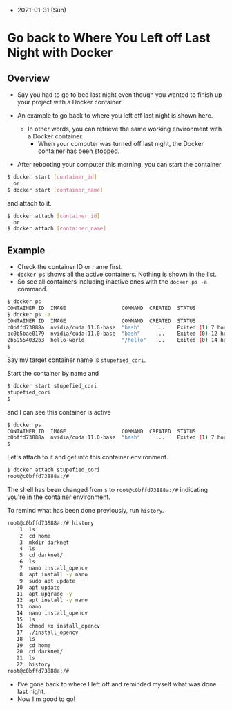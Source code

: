 * 2021-01-31 (Sun)

# Go back to Where You Left off Last Night with Docker

## Overview

* Say you had to go to bed last night even though you wanted to finish up your project with a Docker container.
* An example to go back to where you left off last night is shown here.
  * In other words, you can retrieve  the  same  working  environment with a Docker container.
    * When your computer was turned off last night, the Docker container has been stopped.

* After rebooting your computer this morning, you can start the container

```bash
$ docker start [container_id]
  or
$ docker start [container_name]
```

 and attach to it.

```bash
$ docker attach [container_id]
  or
$ docker attach [container_name]
```

## Example

* Check the container ID or name first.
* `docker ps` shows all the active containers. Nothing is shown in the list.
* So see all containers including inactive ones with the `docker ps -a` command.

```bash
$ docker ps
CONTAINER ID  IMAGE                  COMMAND  CREATED  STATUS                  PORTS  NAMES
$ docker ps -a
CONTAINER ID  IMAGE                  COMMAND  CREATED  STATUS                  PORTS  NAMES
c0bffd73888a  nvidia/cuda:11.0-base  "bash"     ...    Exited (1) 7 hours ago         stupefied_cori
bc0b5bae0179  nvidia/cuda:11.0-base  "bash"     ...    Exited (0) 12 hours ago        competent_neumann
2b59554032b3  hello-world            "/hello"   ...    Exited (0) 14 hours ago        xenodochial_hugle
$
```

Say my target container name is `stupefied_cori`.

Start the container by name and 

```bash
$ docker start stupefied_cori
stupefied_cori
$
```

and I can see this container is active

```bash
$ docker ps
CONTAINER ID  IMAGE                  COMMAND  CREATED  STATUS                  PORTS  NAMES
c0bffd73888a  nvidia/cuda:11.0-base  "bash"     ...    Exited (1) 7 hours ago         stupefied_cori
$
```

Let's attach to it and get into this container environment.

```bash
$ docker attach stupefied_cori
root@c0bffd73888a:/#
```

The shell has been changed from `$` to `root@c0bffd73888a:/#` indicating you're in the container environment.

To remind what has been done previously, run `history`.

```bash
root@c0bffd73888a:/# history
    1  ls
    2  cd home
    3  mkdir darknet
    4  ls
    5  cd darknet/
    6  ls
    7  nano install_opencv
    8  apt install -y nano
    9  sudo apt update
   10  apt update
   11  apt upgrade -y
   12  apt install -y nano
   13  nano
   14  nano install_opencv
   15  ls
   16  chmod +x install_opencv 
   17  ./install_opencv 
   18  ls
   19  cd home
   20  cd darknet/
   21  ls
   22  history
root@c0bffd73888a:/#
```

* I've gone back to where I left off and reminded myself what was done last night. 
* Now I'm good to go!